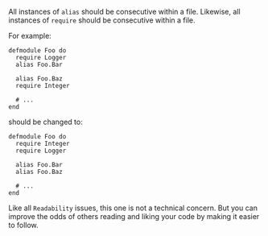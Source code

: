 All instances of `alias` should be consecutive within a file.
Likewise, all instances of `require` should be consecutive within a file.

For example:

    defmodule Foo do
      require Logger
      alias Foo.Bar

      alias Foo.Baz
      require Integer

      # ...
    end

should be changed to:

    defmodule Foo do
      require Integer
      require Logger

      alias Foo.Bar
      alias Foo.Baz

      # ...
    end

Like all `Readability` issues, this one is not a technical concern.
But you can improve the odds of others reading and liking your code by making
it easier to follow.

